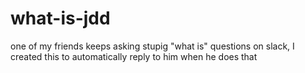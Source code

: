 # what-is-jdd
one of my friends keeps asking stupig "what is" questions on slack, I created this to automatically reply to him when he does that
